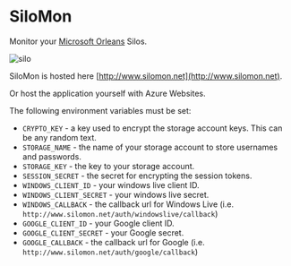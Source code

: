 ﻿# SiloMon

Monitor your [Microsoft Orleans](http://aka.ms/orleans) Silos.

![silo](https://silomonne.azurewebsites.net/images/logo.png)

SiloMon is hosted here [http://www.silomon.net](http://www.silomon.net).

Or host the application yourself with Azure Websites.

The following environment variables must be set:

* `CRYPTO_KEY` - a key used to encrypt the storage account keys. This can be any random text.
* `STORAGE_NAME` - the name of your storage account to store usernames and passwords.
* `STORAGE_KEY` - the key to your storage account.
* `SESSION_SECRET` - the secret for encrypting the session tokens.
* `WINDOWS_CLIENT_ID` - your windows live client ID.
* `WINDOWS_CLIENT_SECRET` - your windows live secret.
* `WINDOWS_CALLBACK` - the callback url for Windows Live (i.e. `http://www.silomon.net/auth/windowslive/callback`)
* `GOOGLE_CLIENT_ID` - your Google client ID.
* `GOOGLE_CLIENT_SECRET` - your Google secret.
* `GOOGLE_CALLBACK` - the callback url for Google (i.e. `http://www.silomon.net/auth/google/callback`)
